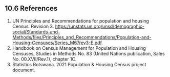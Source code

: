 ## 10.6 References
1.	UN Principles and Recommendations for population and housing Census. Revision 3. https://unstats.un.org/unsd/demographic-social/Standards-and-Methods/files/Principles_and_Recommendations/Population-and-Housing-Censuses/Series_M67rev3-E.pdf. 
2.	Handbook on Census Management for Population and Housing Censuses, Studies in Methods No. 83 (United Nations publication, Sales No. 00.XVII/Rev.1), chapter 1C.
3.	Statistics Botswana. 2021 Population & Housing Census project document.

